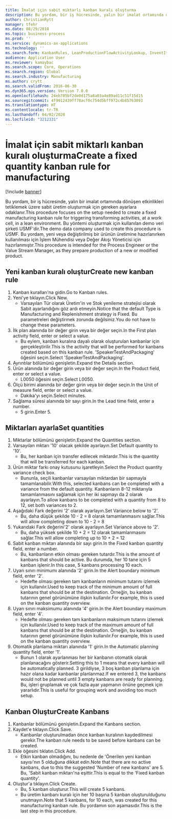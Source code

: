 ```yaml
---
title: İmalat için sabit miktarlı kanban kuralı oluşturma
description: Bu yordam, bir iş hücresinde, yalın bir imalat ortamında dönüşen etkinlikleri tetiklemek üzere sabit üretim oluşturmak için gereken ayarlara odaklanır.
author: ChristianRytt
manager: tfehr
ms.date: 08/29/2018
ms.topic: business-process
ms.prod: ''
ms.service: dynamics-ax-applications
ms.technology: ''
ms.search.form: KanbanRules, LeanProductionFlowActivityLookup, InventItemIdLookupSimple, UnitOfMeasureLookup, KanbanCreate
audience: Application User
ms.reviewer: kamaybac
ms.search.scope: Core, Operations
ms.search.region: Global
ms.search.industry: Manufacturing
ms.author: crytt
ms.search.validFrom: 2016-06-30
ms.dyn365.ops.version: Version 7.0.0
ms.openlocfilehash: 24eb705bf2de0d175a8a03a4e89ad11c51f15d15
ms.sourcegitcommit: 4f9912439ff78acf0c754d5bff972c4b85763093
ms.translationtype: HT
ms.contentlocale: tr-TR
ms.lasthandoff: 04/02/2020
ms.locfileid: "3212331"
---
```

# <a name="create-a-fixed-quantity-kanban-rule-for-manufacturing"></a><span data-ttu-id="5ae33-103">İmalat için sabit miktarlı kanban kuralı oluşturma</span><span class="sxs-lookup"><span data-stu-id="5ae33-103">Create a fixed quantity kanban rule for manufacturing</span></span>

[!include [banner](../../includes/banner.md)]

<span data-ttu-id="5ae33-104">Bu yordam, bir iş hücresinde, yalın bir imalat ortamında dönüşen etkinlikleri tetiklemek üzere sabit üretim oluşturmak için gereken ayarlara odaklanır.</span><span class="sxs-lookup"><span data-stu-id="5ae33-104">This procedure focuses on the setup needed to create a fixed manufacturing kanban rule for triggering transforming activities, at a work cell, in a lean environment.</span></span> <span data-ttu-id="5ae33-105">Bu yöntemi oluşturmak için kullanılan demo veri şirketi USMF'dir.</span><span class="sxs-lookup"><span data-stu-id="5ae33-105">The demo data company used to create this procedure is USMF.</span></span> <span data-ttu-id="5ae33-106">Bu yordam, yeni veya değiştirilmiş bir ürünün üretimine hazırlanırken kullanılması için İşlem Mühendisi veya Değer Akışı Yöneticisi için hazırlanmıştır.</span><span class="sxs-lookup"><span data-stu-id="5ae33-106">This procedure is intended for the Process Engineer or the Value Stream Manager, as they prepare production of a new or modified product.</span></span>


## <a name="create-new-kanban-rule"></a><span data-ttu-id="5ae33-107">Yeni kanban kuralı oluştur</span><span class="sxs-lookup"><span data-stu-id="5ae33-107">Create new kanban rule</span></span>
1. <span data-ttu-id="5ae33-108">Kanban kuralları'na gidin.</span><span class="sxs-lookup"><span data-stu-id="5ae33-108">Go to Kanban rules.</span></span>
2. <span data-ttu-id="5ae33-109">Yeni'ye tıklayın.</span><span class="sxs-lookup"><span data-stu-id="5ae33-109">Click New.</span></span>
    * <span data-ttu-id="5ae33-110">Varsayılan Tür olarak Üretim'in ve Stok yenileme stratejisi olarak Sabit ayarlandığını göz ardı etmeyin.</span><span class="sxs-lookup"><span data-stu-id="5ae33-110">Notice that the default Type is Manufacturing and Replenishment strategy is Fixed.</span></span> <span data-ttu-id="5ae33-111">Bu parametreleri değiştirmek zorunda değilsiniz.</span><span class="sxs-lookup"><span data-stu-id="5ae33-111">You do not have to change these parameters.</span></span>  
3. <span data-ttu-id="5ae33-112">İlk plan alanında bir değer girin veya bir değer seçin.</span><span class="sxs-lookup"><span data-stu-id="5ae33-112">In the First plan activity field, enter or select a value.</span></span>
    * <span data-ttu-id="5ae33-113">Bu eylem, kanban kuralına dayalı olarak oluşturulan kanbanlar için gerçekleştirilir.</span><span class="sxs-lookup"><span data-stu-id="5ae33-113">This is the activity that will be performed for kanbans created based on this kanban rule.</span></span>  <span data-ttu-id="5ae33-114">'SpeakerTestAndPackaging' öğesini seçin.</span><span class="sxs-lookup"><span data-stu-id="5ae33-114">Select 'SpeakerTestAndPackaging'.</span></span>  
4. <span data-ttu-id="5ae33-115">Ayrıntılar bölümünü genişletin.</span><span class="sxs-lookup"><span data-stu-id="5ae33-115">Expand the Details section.</span></span>
5. <span data-ttu-id="5ae33-116">Ürün alanında bir değer girin veya bir değer seçin.</span><span class="sxs-lookup"><span data-stu-id="5ae33-116">In the Product field, enter or select a value.</span></span>
    * <span data-ttu-id="5ae33-117">L0050 öğesini seçin.</span><span class="sxs-lookup"><span data-stu-id="5ae33-117">Select L0050.</span></span>  
6. <span data-ttu-id="5ae33-118">Ölçü birimi alanında bir değer girin veya bir değer seçin.</span><span class="sxs-lookup"><span data-stu-id="5ae33-118">In the Unit of measure field, enter or select a value.</span></span>
    * <span data-ttu-id="5ae33-119">Dakika'yı seçin.</span><span class="sxs-lookup"><span data-stu-id="5ae33-119">Select minutes.</span></span>  
7. <span data-ttu-id="5ae33-120">Sağlama süresi alanında bir sayı girin.</span><span class="sxs-lookup"><span data-stu-id="5ae33-120">In the Lead time field, enter a number.</span></span>
    * <span data-ttu-id="5ae33-121">5 girin.</span><span class="sxs-lookup"><span data-stu-id="5ae33-121">Enter 5.</span></span>  

## <a name="set-quantities"></a><span data-ttu-id="5ae33-122">Miktarları ayarla</span><span class="sxs-lookup"><span data-stu-id="5ae33-122">Set quantities</span></span>
1. <span data-ttu-id="5ae33-123">Miktarlar bölümünü genişletin.</span><span class="sxs-lookup"><span data-stu-id="5ae33-123">Expand the Quantities section.</span></span>
2. <span data-ttu-id="5ae33-124">Varsayılan mktarı '10' olacak şekilde ayarlayın.</span><span class="sxs-lookup"><span data-stu-id="5ae33-124">Set Default quantity to '10'.</span></span>
    * <span data-ttu-id="5ae33-125">Bu, her kanban için transfer edilecek miktardır.</span><span class="sxs-lookup"><span data-stu-id="5ae33-125">This is the quantity that will be transferred for each kanban.</span></span>  
3. <span data-ttu-id="5ae33-126">Ürün miktar farkı onay kutusunu işaretleyin.</span><span class="sxs-lookup"><span data-stu-id="5ae33-126">Select the Product quantity variance check box.</span></span>
    * <span data-ttu-id="5ae33-127">Bununla, seçili kanbanlar varsayılan miktardan bir sapmayla tamamlanabilir.</span><span class="sxs-lookup"><span data-stu-id="5ae33-127">With this, selected kanbans can be completed with a variance from the default quantity.</span></span>  <span data-ttu-id="5ae33-128">Kanbanların 8-12 miktarıyla tamamlanmasını sağlamak için her iki sapmayı da 2 olarak ayarlayın.</span><span class="sxs-lookup"><span data-stu-id="5ae33-128">To allow kanbans to be completed with a quantity from 8 to 12, set both variances to 2.</span></span>  
4. <span data-ttu-id="5ae33-129">Aşağıdaki Fark değerini '2' olarak ayarlayın.</span><span class="sxs-lookup"><span data-stu-id="5ae33-129">Set Variance below to '2'.</span></span>
    * <span data-ttu-id="5ae33-130">Bu, daha düşük şekilde 10 - 2 = 8 olarak tamamlanmasını sağlar.</span><span class="sxs-lookup"><span data-stu-id="5ae33-130">This will allow completing down to 10 - 2 = 8</span></span>  
5. <span data-ttu-id="5ae33-131">Yukarıdaki Fark değerini'2' olarak ayarlayın.</span><span class="sxs-lookup"><span data-stu-id="5ae33-131">Set Variance above to '2'.</span></span>
    * <span data-ttu-id="5ae33-132">Bu, daha yüksek şekilde 10 + 2 = 12 olarak tamamlanmasını sağlar.</span><span class="sxs-lookup"><span data-stu-id="5ae33-132">This will allow completing up to 10 + 2 = 12</span></span>  
6. <span data-ttu-id="5ae33-133">Sabit kanban miktarı alanında bir sayı girin.</span><span class="sxs-lookup"><span data-stu-id="5ae33-133">In the Fixed kanban quantity field, enter a number.</span></span>
    * <span data-ttu-id="5ae33-134">Bu, kanbanların etkin olması gereken tutardır.</span><span class="sxs-lookup"><span data-stu-id="5ae33-134">This is the amount of kanbans that should be active.</span></span> <span data-ttu-id="5ae33-135">Bu durumda, her 10 tane için 5 kanban işlenir.</span><span class="sxs-lookup"><span data-stu-id="5ae33-135">In this case, 5 kanbans processing 10 each.</span></span>  
7. <span data-ttu-id="5ae33-136">Uyarı sınırı minimumı alanında '2' girin.</span><span class="sxs-lookup"><span data-stu-id="5ae33-136">In the Alert boundary minimum field, enter '2'.</span></span>
    * <span data-ttu-id="5ae33-137">Hedefte olması gereken tam kanbanların minimum tutarını izlemek için kullanılır.</span><span class="sxs-lookup"><span data-stu-id="5ae33-137">Used to keep track of the minimum amount of full kanbans that should be at the destination.</span></span> <span data-ttu-id="5ae33-138">Örneğin, bu kanban tutarının genel görünümüne ilişkin kullanılır.</span><span class="sxs-lookup"><span data-stu-id="5ae33-138">For example, this is used on the kanban quantity overview.</span></span>  
8. <span data-ttu-id="5ae33-139">Uyarı sınırı maksimumu alanında '4' girin.</span><span class="sxs-lookup"><span data-stu-id="5ae33-139">In the Alert boundary maximum field, enter '4'.</span></span>
    * <span data-ttu-id="5ae33-140">Hedefte olması gereken tam kanbanların maksimum tutarını izlemek için kullanılır.</span><span class="sxs-lookup"><span data-stu-id="5ae33-140">Used to keep track of the maximum amount of full kanbans that should be at the destination.</span></span> <span data-ttu-id="5ae33-141">Örneğin, bu kanban tutarının genel görünümüne ilişkin kullanılır.</span><span class="sxs-lookup"><span data-stu-id="5ae33-141">For example, this is used on the kanban quantity overview.</span></span>  
9. <span data-ttu-id="5ae33-142">Otomatik planlama miktarı alanında '1' girin.</span><span class="sxs-lookup"><span data-stu-id="5ae33-142">In the Automatic planning quantity field, enter '1'.</span></span>
    * <span data-ttu-id="5ae33-143">Bunun 1 olarak ayarlanması her bir kanbanın otomatik olarak planlanacağını gösterir.</span><span class="sxs-lookup"><span data-stu-id="5ae33-143">Setting this to 1 means that every kanban will be automatically planned.</span></span>   <span data-ttu-id="5ae33-144">3 girildiyse, 3 boş kanban planlama için hazır olana kadar kanbanlar planlanmaz.</span><span class="sxs-lookup"><span data-stu-id="5ae33-144">If we entered 3, the kanbans would not be planned until 3 empty kanbans are ready for planning.</span></span> <span data-ttu-id="5ae33-145">Bu, işleri gruplamak ve çok fazla ayar yapmanın önüne geçmek için yararlıdır.</span><span class="sxs-lookup"><span data-stu-id="5ae33-145">This is useful for grouping work and avoiding too much setup.</span></span>  

## <a name="create-kanbans"></a><span data-ttu-id="5ae33-146">Kanban Oluştur</span><span class="sxs-lookup"><span data-stu-id="5ae33-146">Create Kanbans</span></span>
1. <span data-ttu-id="5ae33-147">Kanbanlar bölümünü genişletin.</span><span class="sxs-lookup"><span data-stu-id="5ae33-147">Expand the Kanbans section.</span></span>
2. <span data-ttu-id="5ae33-148">Kaydet'e tıklayın.</span><span class="sxs-lookup"><span data-stu-id="5ae33-148">Click Save.</span></span>
    * <span data-ttu-id="5ae33-149">Kanbanlar oluşturulmadan önce kanban kuralının kaydedilmesi gerekir.</span><span class="sxs-lookup"><span data-stu-id="5ae33-149">The kanban rule needs to be saved before kanbans can be created.</span></span>  
3. <span data-ttu-id="5ae33-150">Ekle öğesini tıklatın.</span><span class="sxs-lookup"><span data-stu-id="5ae33-150">Click Add.</span></span>
    * <span data-ttu-id="5ae33-151">Etkin kanban olmadığını, bu nedenle de 'Önerilen yeni kanban sayısı'nın 5 olduğuna dikkat edin.</span><span class="sxs-lookup"><span data-stu-id="5ae33-151">Note that there are no active kanbans, due to this the suggested 'Number of new kanbans' are 5.</span></span> <span data-ttu-id="5ae33-152">Bu, 'Sabit kanban miktarı'na eşittir.</span><span class="sxs-lookup"><span data-stu-id="5ae33-152">This is equal to the 'Fixed kanban quantity'.</span></span>  
4. <span data-ttu-id="5ae33-153">Oluştur'a tıklayın.</span><span class="sxs-lookup"><span data-stu-id="5ae33-153">Click Create.</span></span>
    * <span data-ttu-id="5ae33-154">Bu, 5 kanban oluşturur.</span><span class="sxs-lookup"><span data-stu-id="5ae33-154">This will create 5 kanbans.</span></span>  
    * <span data-ttu-id="5ae33-155">Bu üretim kanbanı kuralı için her 10 başına 5 kanban oluşturulduğunu unutmayın.</span><span class="sxs-lookup"><span data-stu-id="5ae33-155">Note that 5 kanbans, for 10 each, was created for this manufacturing kanban rule.</span></span> <span data-ttu-id="5ae33-156">Bu yordamın son aşamasıdır.</span><span class="sxs-lookup"><span data-stu-id="5ae33-156">This is the last step in this procedure.</span></span>  

